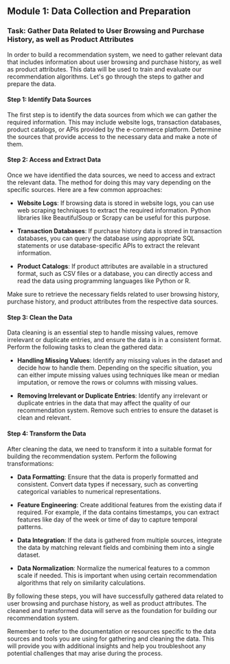 

## Module 1: Data Collection and Preparation
### Task: Gather Data Related to User Browsing and Purchase History, as well as Product Attributes

In order to build a recommendation system, we need to gather relevant data that includes information about user browsing and purchase history, as well as product attributes. This data will be used to train and evaluate our recommendation algorithms. Let's go through the steps to gather and prepare the data.

#### Step 1: Identify Data Sources
The first step is to identify the data sources from which we can gather the required information. This may include website logs, transaction databases, product catalogs, or APIs provided by the e-commerce platform. Determine the sources that provide access to the necessary data and make a note of them.

#### Step 2: Access and Extract Data
Once we have identified the data sources, we need to access and extract the relevant data. The method for doing this may vary depending on the specific sources. Here are a few common approaches:

- **Website Logs**: If browsing data is stored in website logs, you can use web scraping techniques to extract the required information. Python libraries like BeautifulSoup or Scrapy can be useful for this purpose.

- **Transaction Databases**: If purchase history data is stored in transaction databases, you can query the database using appropriate SQL statements or use database-specific APIs to extract the relevant information.

- **Product Catalogs**: If product attributes are available in a structured format, such as CSV files or a database, you can directly access and read the data using programming languages like Python or R.

Make sure to retrieve the necessary fields related to user browsing history, purchase history, and product attributes from the respective data sources.

#### Step 3: Clean the Data
Data cleaning is an essential step to handle missing values, remove irrelevant or duplicate entries, and ensure the data is in a consistent format. Perform the following tasks to clean the gathered data:

- **Handling Missing Values**: Identify any missing values in the dataset and decide how to handle them. Depending on the specific situation, you can either impute missing values using techniques like mean or median imputation, or remove the rows or columns with missing values.

- **Removing Irrelevant or Duplicate Entries**: Identify any irrelevant or duplicate entries in the data that may affect the quality of our recommendation system. Remove such entries to ensure the dataset is clean and relevant.

#### Step 4: Transform the Data
After cleaning the data, we need to transform it into a suitable format for building the recommendation system. Perform the following transformations:

- **Data Formatting**: Ensure that the data is properly formatted and consistent. Convert data types if necessary, such as converting categorical variables to numerical representations.

- **Feature Engineering**: Create additional features from the existing data if required. For example, if the data contains timestamps, you can extract features like day of the week or time of day to capture temporal patterns.

- **Data Integration**: If the data is gathered from multiple sources, integrate the data by matching relevant fields and combining them into a single dataset.

- **Data Normalization**: Normalize the numerical features to a common scale if needed. This is important when using certain recommendation algorithms that rely on similarity calculations.

By following these steps, you will have successfully gathered data related to user browsing and purchase history, as well as product attributes. The cleaned and transformed data will serve as the foundation for building our recommendation system.

Remember to refer to the documentation or resources specific to the data sources and tools you are using for gathering and cleaning the data. This will provide you with additional insights and help you troubleshoot any potential challenges that may arise during the process.

